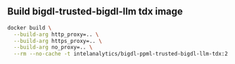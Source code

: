 ## Build bigdl-trusted-bigdl-llm tdx image
```bash
docker build \
  --build-arg http_proxy=.. \
  --build-arg https_proxy=.. \
  --build-arg no_proxy=.. \
  --rm --no-cache -t intelanalytics/bigdl-ppml-trusted-bigdl-llm-tdx:2.4.0-SNAPSHOT .
```
